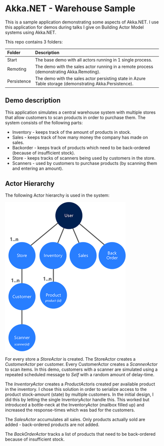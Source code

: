 # Akka.NET - Warehouse Sample
This is a sample application demonstrating some aspects of Akka.NET. I use this application for demos during talks I give on Building Actor Model systems using Akka.NET.

This repo contains 3 folders:

| Folder      | Description                                                                                             |
|:------------|:--------------------------------------------------------------------------------------------------------|
| Start       | The base demo with all actors running in 1 single process.                                              |
| Remoting    | The demo with the sales actor running in a remote process (demonstrating Akka.Remoting).                |
| Persistence | The demo with the sales actor persisting state in Azure Table storage (demonstrating Akka.Persistence). | 

## Demo description
This application simulates a central warehouse system with multiple stores that allow customers to scan products in order to purchase them. The system consists of the following parts:

* Inventory - keeps track of the amount of products in stock.
* Sales - keeps track of how many money the company has made on sales.
* Backorder - keeps track of products which need to be back-ordered (because of insufficient stock).
* Store - keeps tracks of scanners being used by customers in the store.
* Scanners - used by customers to purchase products (by scanning them and entering an amount).

## Actor Hierarchy
The following Actor hierarchy is used in the system:

![Actor Hierarchy](actor-hierarchy.png)

For every store a *StoreActor* is created. The StoreActor creates a *CustomerActor* per customer. Every CustomerActor creates a *ScannerActor* to scan items. In this demo, customers with a scanner are simulated using a repeated scheduled message to *Self* with a random amount of delay-time.

The *InventoryActor* creates a *ProductActor*is created per available product in the inventory. I chose this solution in order to serialize access to the product stock-amount (state) by multiple customers. In the initial design, I did this by letting the single InventoryActor handle this. This worked but introduced a bottle-neck at the InventoryActor (mailbox filled up) and increased the response-times which was bad for the customers. 

The *SalesActor* accumulates all sales. Only products actually sold are added - back-ordered products are not added.

The *BackOrderActor* tracks a list of products that need to be back-ordered because of insufficient stock.


